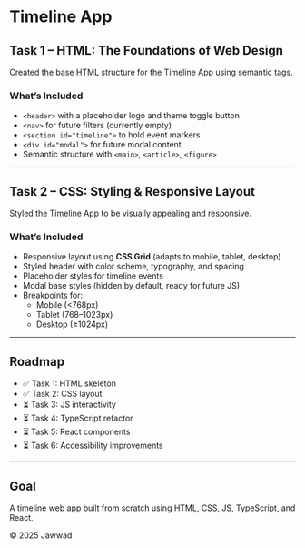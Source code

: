 # Timeline App

## Task 1 – HTML: The Foundations of Web Design

Created the base HTML structure for the Timeline App using semantic tags.

### What’s Included

- `<header>` with a placeholder logo and theme toggle button
- `<nav>` for future filters (currently empty)
- `<section id="timeline">` to hold event markers
- `<div id="modal">` for future modal content
- Semantic structure with `<main>`, `<article>`, `<figure>`

---

## Task 2 – CSS: Styling & Responsive Layout

Styled the Timeline App to be visually appealing and responsive.

### What’s Included

- Responsive layout using **CSS Grid** (adapts to mobile, tablet, desktop)
- Styled header with color scheme, typography, and spacing
- Placeholder styles for timeline events
- Modal base styles (hidden by default, ready for future JS)
- Breakpoints for:
  - Mobile (<768px)
  - Tablet (768–1023px)
  - Desktop (≥1024px)

---

## Roadmap

- ✅ Task 1: HTML skeleton
- ✅ Task 2: CSS layout
- ⏳ Task 3: JS interactivity
- ⏳ Task 4: TypeScript refactor
- ⏳ Task 5: React components
- ⏳ Task 6: Accessibility improvements

---

## Goal

A timeline web app built from scratch using HTML, CSS, JS, TypeScript, and React.

© 2025 Jawwad
